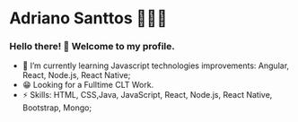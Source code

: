 # Adriano Santtos 👨🏼‍💻


### **Hello there! 👋 Welcome to my profile.**

- 🌱 I’m currently learning  Javascript technologies improvements: Angular, React, Node.js, React Native;
- 😁 Looking for a Fulltime CLT Work.
- ⚡ Skills: HTML, CSS,Java, JavaScript, React, Node.js, React Native, Bootstrap, Mongo;
